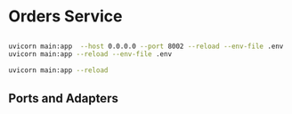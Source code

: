 # Orders Service

## 
```sh
uvicorn main:app  --host 0.0.0.0 --port 8002 --reload --env-file .env
uvicorn main:app --reload --env-file .env

uvicorn main:app --reload
```

## Ports and Adapters

```sh

```

